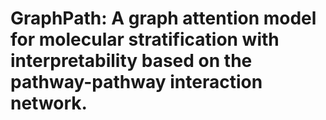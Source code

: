 # GraphPath: A graph attention model for molecular stratification with interpretability based on the pathway-pathway interaction network.
